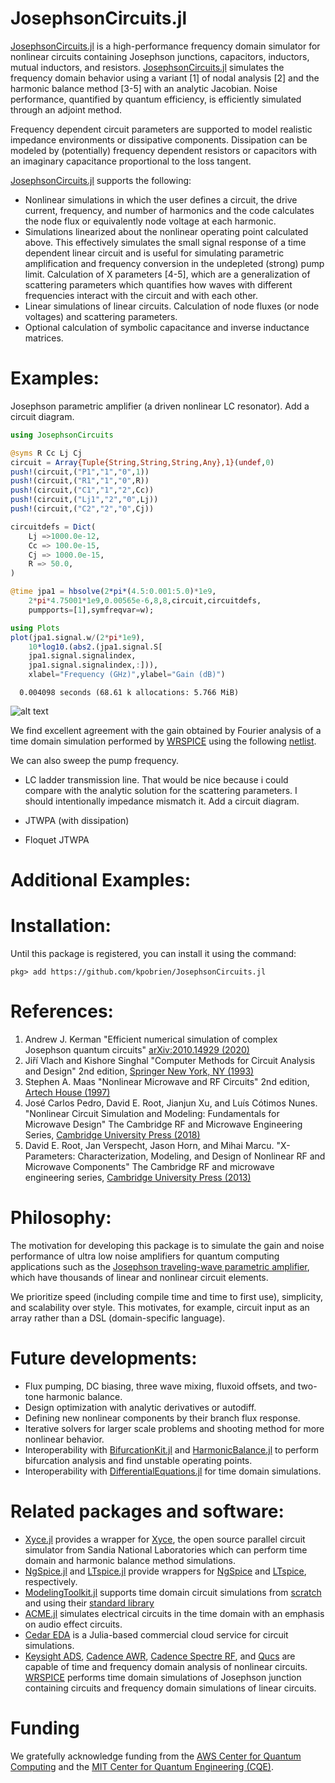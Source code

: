 
# JosephsonCircuits.jl 

[JosephsonCircuits.jl]() is a high-performance frequency domain simulator for nonlinear circuits containing Josephson junctions, capacitors, inductors, mutual inductors, and resistors. [JosephsonCircuits.jl]() simulates the frequency domain behavior using a variant [1] of nodal analysis [2] and the harmonic balance method [3-5] with an analytic Jacobian. Noise performance, quantified by quantum efficiency, is efficiently simulated through an adjoint method.

Frequency dependent circuit parameters are supported to model realistic impedance environments or dissipative components. Dissipation can be modeled by (potentially) frequency dependent resistors or capacitors with an imaginary capacitance proportional to the loss tangent.

[JosephsonCircuits.jl]() supports the following:
* Nonlinear simulations in which the user defines a circuit, the drive current, frequency, and number of harmonics and the code calculates the node flux or equivalently node voltage at each harmonic.
* Simulations linearized about the nonlinear operating point calculated above. This effectively simulates the small signal response of a time dependent linear circuit and is useful for simulating parametric amplification and frequency conversion in the undepleted (strong) pump limit. Calculation of X parameters [4-5], which are a generalization of scattering parameters which quantifies how waves with different frequencies interact with the circuit and with each other. 
* Linear simulations of linear circuits. Calculation of node fluxes (or node voltages) and scattering parameters.
* Optional calculation of symbolic capacitance and inverse inductance matrices.

# Examples:
Josephson parametric amplifier (a driven nonlinear LC resonator). Add a circuit diagram. 

```julia
using JosephsonCircuits

@syms R Cc Lj Cj
circuit = Array{Tuple{String,String,String,Any},1}(undef,0)
push!(circuit,("P1","1","0",1))
push!(circuit,("R1","1","0",R))
push!(circuit,("C1","1","2",Cc)) 
push!(circuit,("Lj1","2","0",Lj)) 
push!(circuit,("C2","2","0",Cj))

circuitdefs = Dict(
    Lj =>1000.0e-12,
    Cc => 100.0e-15,
    Cj => 1000.0e-15,
    R => 50.0,
)

@time jpa1 = hbsolve(2*pi*(4.5:0.001:5.0)*1e9,
    2*pi*4.75001*1e9,0.00565e-6,8,8,circuit,circuitdefs,
    pumpports=[1],symfreqvar=w);

using Plots
plot(jpa1.signal.w/(2*pi*1e9),
	10*log10.(abs2.(jpa1.signal.S[
	jpa1.signal.signalindex,
	jpa1.signal.signalindex,:])),
    xlabel="Frequency (GHz)",ylabel="Gain (dB)")
```
```
  0.004098 seconds (68.61 k allocations: 5.766 MiB)
```
![alt text](https://qce.mit.edu/plot.png "Title")

We find excellent agreement with the gain obtained by Fourier analysis of a time domain simulation performed by [WRSPICE](http://wrcad.com/wrspice.html) using the following [netlist]().

We can also sweep the pump frequency.

* LC ladder transmission line. That would be nice because i could compare with the analytic solution for the scattering parameters. I should intentionally impedance mismatch it. Add a circuit diagram.

* JTWPA (with dissipation)

* Floquet JTWPA

# Additional Examples:


# Installation:

Until this package is registered, you can install it using the command:

```
pkg> add https://github.com/kpobrien/JosephsonCircuits.jl
```

# References:

1. Andrew J. Kerman "Efficient numerical simulation of complex Josephson quantum circuits" [arXiv:2010.14929 (2020)](https://doi.org/10.48550/arXiv.2010.14929) 
2. Ji&#345;&#237; Vlach and Kishore Singhal "Computer Methods for Circuit Analysis and Design" 2nd edition, [Springer New York, NY (1993)](https://link.springer.com/book/9780442011949)
3. Stephen A. Maas "Nonlinear Microwave and RF Circuits" 2nd edition, [Artech House (1997)](https://us.artechhouse.com/Nonlinear-Microwave-and-RF-Circuits-Second-Edition-P1097.aspx)
4. Jos&#233; Carlos Pedro, David E. Root, Jianjun Xu, and Lu&#237;s C&#243;timos Nunes. "Nonlinear Circuit Simulation and Modeling: Fundamentals for Microwave Design" The Cambridge RF and Microwave Engineering Series, [Cambridge University Press (2018)](https://www.cambridge.org/core/books/nonlinear-circuit-simulation-and-modeling/1705F3B449B4313A2BE890599DAC0E38)
5. David E. Root, Jan Verspecht, Jason Horn, and Mihai Marcu. "X-Parameters: Characterization, Modeling, and Design of Nonlinear RF and Microwave Components" The Cambridge RF and microwave engineering series, [Cambridge University Press (2013)](https://www.cambridge.org/sb/academic/subjects/engineering/rf-and-microwave-engineering/x-parameters-characterization-modeling-and-design-nonlinear-rf-and-microwave-components)

# Philosophy:

The motivation for developing this package is to simulate the gain and noise performance of ultra low noise amplifiers for quantum computing applications such as the [Josephson traveling-wave parametric amplifier](https://www.science.org/doi/10.1126/science.aaa8525), which have thousands of linear and nonlinear circuit elements. 

We prioritize speed (including compile time and time to first use), simplicity, and scalability over style. This motivates, for example, circuit input as an array rather than a DSL (domain-specific language).

# Future developments:

* Flux pumping, DC biasing, three wave mixing, fluxoid offsets, and two-tone harmonic balance.
* Design optimization with analytic derivatives or autodiff.
* Defining new nonlinear components by their branch flux response. 
* Iterative solvers for larger scale problems and shooting method for more nonlinear behavior.
* Interoperability with [BifurcationKit.jl](https://github.com/rveltz/BifurcationKit.jl) and [HarmonicBalance.jl](https://github.com/NonlinearOscillations/HarmonicBalance.jl) to perform bifurcation analysis and find unstable operating points.
* Interoperability with [DifferentialEquations.jl](https://github.com/SciML/DifferentialEquations.jl) for time domain simulations. 


# Related packages and software:
* [Xyce.jl](https://github.com/JuliaComputing/Xyce.jl) provides a wrapper for [Xyce](https://xyce.sandia.gov/), the open source parallel circuit simulator from Sandia National Laboratories which can perform time domain and harmonic balance method simulations.
* [NgSpice.jl](https://github.com/JuliaComputing/Ngspice.jl) and [LTspice.jl](https://github.com/cstook/LTspice.jl) provide wrappers for [NgSpice](http://ngspice.sourceforge.net/) and [LTspice](https://www.analog.com/en/design-center/design-tools-and-calculators/ltspice-simulator.html), respectively.  
* [ModelingToolkit.jl](https://github.com/SciML/ModelingToolkit.jl) supports time domain circuit simulations from [scratch](https://mtk.sciml.ai/stable/tutorials/acausal_components) and using their [standard library](https://mtkstdlib.sciml.ai/dev/tutorials/rc_circuit)
* [ACME.jl](https://github.com/HSU-ANT/ACME.jl) simulates electrical circuits in the time domain with an emphasis on audio effect circuits.
* [Cedar EDA](https://cedar-eda.com) is a Julia-based commercial cloud service for circuit simulations.
* [Keysight ADS](https://www.keysight.com/us/en/products/software/pathwave-design-software/pathwave-advanced-design-system.html), [Cadence AWR](https://www.awr.com/), [Cadence Spectre RF](https://www.cadence.com/en_US/home/tools/custom-ic-analog-rf-design/circuit-simulation/spectre-rf-option.html), and [Qucs](http://qucs.sourceforge.net/) are capable of time and frequency domain analysis of nonlinear circuits. [WRSPICE](http://wrcad.com/wrspice.html) performs time domain simulations of Josephson junction containing circuits and frequency domain simulations of linear circuits. 

# Funding
We gratefully acknowledge funding from the [AWS Center for Quantum Computing](https://aws.amazon.com/blogs/quantum-computing/announcing-the-opening-of-the-aws-center-for-quantum-computing/) and the [MIT Center for Quantum Engineering (CQE)](https://cqe.mit.edu/).
